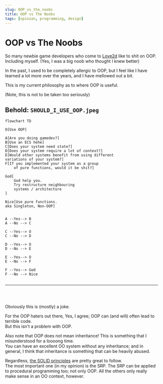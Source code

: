 ```yaml
---
slug: OOP_vs_the_noobs
title: OOP vs The Noobs
tags: [opinion, programming, design]
---
```


# OOP vs The Noobs
So many newbie game developers who come to [Love2d](https://love2d.org) like to shit on OOP.<br/>
Including myself. (Yes, I was a big noob who thought I knew better)<br/>

<!-- truncate -->

In the past, I used to be completely allergic to OOP,
but I feel like I have learned a lot more over the years, and I have mellowed out a bit.

This is my current philosophy as to where OOP is useful.

(Note, this is not to be taken too seriously)

## Behold: `SHOULD_I_USE_OOP.jpeg`

```mermaid
flowchart TD

O[Use OOP]

A[Are you doing gamedev?]
B[Use an ECS hehe]
C[Does your system need state?]
D[Does your system require a lot of context?]
E[Would other systems benefit from using different
variations of your system?]
F[If you implemented your system as a group
    of pure functions, would it be shit?]

God[
    God help you.
    Try restructure neighbouring
    systems / architecture
]

Nice[Use pure functions.
aka Singleton, Non-OOP]


A --Yes--> B
A --No --> C

C --Yes--> O
C --No --> D

D --Yes--> O
D --No --> E

E --Yes--> O
E --No --> F

F --Yes--> God
F --No --> Nice


```

----------

<br/>
<br/>

Obviously this is (mostly) a joke.

For the OOP haters out there, Yes, I agree; OOP can (and will) often lead to terrible code.<br/>
But this isn't a problem with OOP.

Also note that OOP does not mean inheritance! This is something that I misunderstood for a loooong time.<br/>
You can have an excellent OO system without any inheritance; and in general, I think that inheritance is something that can be heavily abused.

Regardless, [the SOLID principles](https://en.wikipedia.org/wiki/SOLID) are pretty great to follow.<br/>
The most important one (in my opinion) is the SRP. The SRP can be applied to procedural programming too; not only OOP. All the others only really make sense in an OO context, however.



